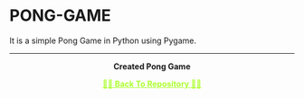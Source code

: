 # PONG-GAME
  It is a simple Pong Game in Python using Pygame.
 
---

<p align="center"> <b>  Created Pong Game  <b> </p>
 
<p align="center"><a href='https://github.com/Amey-Thakur/PONG-GAME', style='color: greenyellow;'> ✌🏻 Back To Repository ✌🏻</p>
